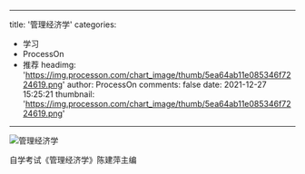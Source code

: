 
---
title: '管理经济学'
categories: 
 - 学习
 - ProcessOn
 - 推荐
headimg: 'https://img.processon.com/chart_image/thumb/5ea64ab11e085346f7224619.png'
author: ProcessOn
comments: false
date: 2021-12-27 15:25:21
thumbnail: 'https://img.processon.com/chart_image/thumb/5ea64ab11e085346f7224619.png'
---

<div>   
<img class="thumb" alt="管理经济学" src="https://img.processon.com/chart_image/thumb/5ea64ab11e085346f7224619.png" referrerpolicy="no-referrer">
<p>自学考试《管理经济学》陈建萍主编</p>  
</div>
            